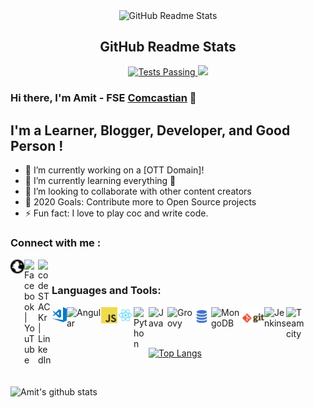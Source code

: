 <p align="center">
 <img width="100px" src="https://res.cloudinary.com/anuraghazra/image/upload/v1594908242/logo_ccswme.svg" align="center" alt="GitHub Readme Stats" />
 <h2 align="center">GitHub Readme Stats</h2>
 <!-- <p align="center">Get dynamically generated GitHub stats on your readmes!</p> -->
</p>
  <p align="center">
    <a href="https://github.com/anuraghazra/github-readme-stats/actions">
      <img alt="Tests Passing" src="https://github.com/anuraghazra/github-readme-stats/workflows/Test/badge.svg" />
    </a>
    <a href="https://codecov.io/gh/anuraghazra/github-readme-stats">
      <img src="https://codecov.io/gh/anuraghazra/github-readme-stats/branch/master/graph/badge.svg" />
    </a>


    
  </p>



### Hi there, I'm Amit - FSE  [Comcastian][website]  👋

## I'm a Learner, Blogger, Developer, and Good Person !
- 🔭 I’m currently working on a [OTT Domain]!
- 🌱 I’m currently learning everything 🤣
- 👯 I’m looking to collaborate with other content creators
- 🥅 2020 Goals: Contribute more to Open Source projects
- ⚡ Fun fact: I love to play coc  and  write code.

### Connect with me :
[<img align="left" alt="Linkdn" width="22px" src="https://raw.githubusercontent.com/iconic/open-iconic/master/svg/globe.svg" />][website]
[<img align="left" alt="Facebook | YouTube" width="22px" src="https://upload.wikimedia.org/wikipedia/commons/thumb/0/05/Facebook_Logo_%282019%29.png/1024px-Facebook_Logo_%282019%29.png" />][Facebook]
[<img align="left" alt="codeSTACKr | LinkedIn" width="22px" src="https://cdn.jsdelivr.net/npm/simple-icons@v3/icons/linkedin.svg" />][linkedin]
<!-- [<img align="left" alt="codeSTACKr | Instagram" width="22px" src="https://cdn.jsdelivr.net/npm/simple-icons@v3/icons/instagram.svg" />][instagram] -->

<br />


### Languages and Tools:

[<img align="left" alt="Visual Studio Code" width="24px" src="https://raw.githubusercontent.com/github/explore/80688e429a7d4ef2fca1e82350fe8e3517d3494d/topics/visual-studio-code/visual-studio-code.png" />][VisualStudio]
<!-- [<img align="left" alt="HTML5" width="30px" src="https://raw.githubusercontent.com/github/explore/80688e429a7d4ef2fca1e82350fe8e3517d3494d/topics/html/html.png" />][HTML5] -->
<!-- [<img align="left" alt="CSS3" width="30px" src="https://raw.githubusercontent.com/github/explore/80688e429a7d4ef2fca1e82350fe8e3517d3494d/topics/css/css.png" />][cssplaylist] -->
[<img align="left" alt="Angular" width="55px" src="https://repository-images.githubusercontent.com/24195339/87018c00-694b-11e9-8b5f-c34826306d36" />][Angular]
[<img align="left" alt="JavaScript" width="26px" src="https://raw.githubusercontent.com/github/explore/80688e429a7d4ef2fca1e82350fe8e3517d3494d/topics/javascript/javascript.png" />][Javascript]
[<img align="left" alt="React" width="26px" src="https://raw.githubusercontent.com/github/explore/80688e429a7d4ef2fca1e82350fe8e3517d3494d/topics/react/react.png" />][reactplaylist]
[<img align="left" alt="Python" width="24px" src="https://upload.wikimedia.org/wikipedia/commons/thumb/c/c3/Python-logo-notext.svg/768px-Python-logo-notext.svg.png" />][Python]
[<img align="left" alt="Java" width="30px" src="https://logos-download.com/wp-content/uploads/2016/10/Java_logo_icon.png" />][Java]
[<img align="left" alt="Groovy" width="40px" src="https://miro.medium.com/max/961/1*-lABKnAbPcbcAWTjhyZxrQ.png" />][Groovy]
<!-- [<img align="left" alt="Node.js" width="26px" src="https://raw.githubusercontent.com/github/explore/80688e429a7d4ef2fca1e82350fe8e3517d3494d/topics/nodejs/nodejs.png" />][NodeJs] -->

[<img align="left" alt="SQL" width="30px" src="https://raw.githubusercontent.com/github/explore/80688e429a7d4ef2fca1e82350fe8e3517d3494d/topics/sql/sql.png" />][Sql]
<!-- [<img align="left" alt="MySQL" width="40px" src="https://raw.githubusercontent.com/github/explore/80688e429a7d4ef2fca1e82350fe8e3517d3494d/topics/mysql/mysql.png" />][MySql] -->
[<img align="left" alt="MongoDB" width="50px" src="https://upload.wikimedia.org/wikipedia/en/thumb/4/45/MongoDB-Logo.svg/1920px-MongoDB-Logo.svg.png" />][MongoDb]
[<img align="left" alt="Git" width="35px" src="https://raw.githubusercontent.com/github/explore/80688e429a7d4ef2fca1e82350fe8e3517d3494d/topics/git/git.png" />][Git]
[<img align="left" alt="Jenkins" width="35px" src="https://www.pngitem.com/pimgs/m/441-4419397_jenkins-logo-png-transparent-png.png" />][Jenkins]
[<img align="left" alt="Teamcity" width="30px" src="https://upload.wikimedia.org/wikipedia/commons/thumb/8/86/Teamcity_Logo.png/1200px-Teamcity_Logo.png" />][Teamcity]


<br />
<br />
<br />



[![Top Langs](https://github-readme-stats.vercel.app/api/top-langs/?username=amitrepository&layout=compact)](https://github.com/anuraghazra/github-readme-stats)

<br />


<!-- ![Amit's github stats](https://github-readme-stats.vercel.app/api?username=amitrepository&count_private=true) -->


![Amit's github stats](https://github-readme-stats.vercel.app/api?username=amitrepository&show_icons=true&theme=radical)


<!-- <img align="left" alt="Amit github stats" src="https://github-readme-stats.codestackr.vercel.app/api?username=amitrepository&show_icons=true&hide_border=true" /> -->

<!-- [![Top Langs](https://github-readme-stats.vercel.app/api/top-langs/?username=amitrepository)](https://github.com/anuraghazra/github-readme-stats) -->


<!-- 
<a href="https://github.com/anuraghazra/github-readme-stats">
  <img align="left" src="https://github-readme-stats.vercel.app/api/pin/?username=anuraghazra&repo=github-readme-stats" />
</a>
<a href="https://github.com/anuraghazra/convoychat">
  <img align="left" src="https://github-readme-stats.vercel.app/api/pin/?username=anuraghazra&repo=convoychat" />
</a> -->

[website]: https://www.linkedin.com/in/amit-kumar-%E2%9C%94%EF%B8%8F%F0%9F%8C%A5-64751476/
[twitter]: https://twitter.com/
[Facebook]: https://www.facebook.com/amitaec94
[Python]: https://docs.python.org/3/tutorial/
[linkedin]: https://www.linkedin.com/in/amit-kumar-%E2%9C%94%EF%B8%8F%F0%9F%8C%A5-64751476/
[VisualStudio]:https://code.visualstudio.com/docs/getstarted/introvideos
[HTML5]: https://www.w3schools.com/html/
[cssplaylist]:https://www.w3schools.com/css/
[Angular]:https://angular.io/
[Javascript]:https://www.w3schools.com/js/
[reactplaylist]: https://www.youtube.com/playlist?list=PLkwxH9e_vrAK4TdffpxKY3QGyHCpxFcQ0
[Java]:https://www.javatpoint.com/java-tutorial
[Groovy]:https://groovy-lang.org/documentation.html
[NodeJs]:https://www.w3schools.com/nodejs/nodejs_intro.asp
[Sql]: https://www.w3schools.com/sql/
[MySql]:https://www.tutorialspoint.com/mysql/index.htm
[MongoDb]:https://www.tutorialspoint.com/mongodb/index.htm
[Git]:https://www.tutorialspoint.com/git/index.htm
[Github]:https://guides.github.com/activities/hello-world/
[Jenkins]:https://www.tutorialspoint.com/jenkins/index.htm
[Teamcity]:https://www.tutorialspoint.com/continuous_integration/continuous_integration_creating_project_teamcity.htm
